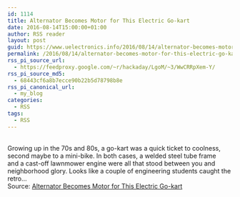 ```yaml
---
id: 1114
title: Alternator Becomes Motor for This Electric Go-kart
date: 2016-08-14T15:00:00+01:00
author: RSS reader
layout: post
guid: https://www.uelectronics.info/2016/08/14/alternator-becomes-motor-for-this-electric-go-kart/
permalink: /2016/08/14/alternator-becomes-motor-for-this-electric-go-kart/
rss_pi_source_url:
  - https://feedproxy.google.com/~r/hackaday/LgoM/~3/WwCRRpXem-Y/
rss_pi_source_md5:
  - 68443cf6a8b7ecce90b22b5d78798b8e
rss_pi_canonical_url:
  - my_blog
categories:
  - RSS
tags:
  - RSS
---
```

&#013;  
Growing up in the 70s and 80s, a go-kart was a quick ticket to coolness, second maybe to a mini-bike. In both cases, a welded steel tube frame and a cast-off lawnmower engine were all that stood between you and neighborhood glory. Looks like a couple of engineering students caught the retro…&#013;  
Source: <a href="https://feedproxy.google.com/~r/hackaday/LgoM/~3/WwCRRpXem-Y/" target="_blank">Alternator Becomes Motor for This Electric Go-kart</a>